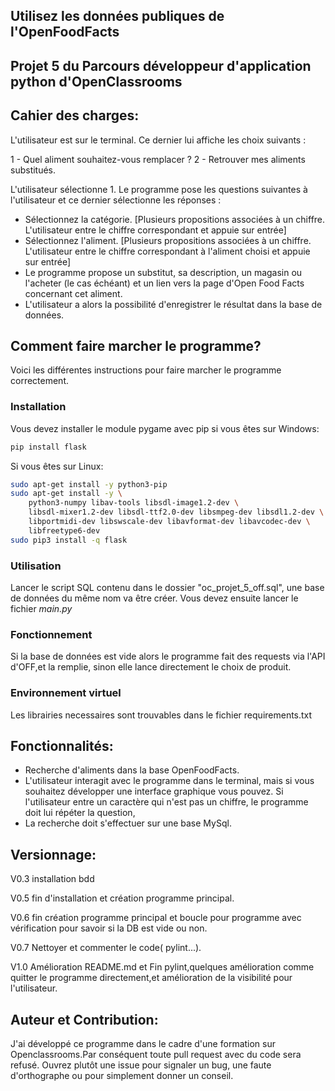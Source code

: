## Utilisez les données publiques de l'OpenFoodFacts
## Projet 5 du Parcours développeur d'application python d'OpenClassrooms
## Cahier des charges:
L'utilisateur est sur le terminal. Ce dernier lui affiche les choix suivants :

1 - Quel aliment souhaitez-vous remplacer ?
2 - Retrouver mes aliments substitués.

L'utilisateur sélectionne 1. Le programme pose les questions suivantes à l'utilisateur et ce dernier sélectionne les réponses :

* Sélectionnez la catégorie. [Plusieurs propositions associées à un chiffre. L'utilisateur entre le chiffre correspondant et appuie sur entrée]
* Sélectionnez l'aliment. [Plusieurs propositions associées à un chiffre. L'utilisateur entre le chiffre correspondant à l'aliment choisi et appuie sur entrée]
* Le programme propose un substitut, sa description, un magasin ou l'acheter (le cas échéant) et un lien vers la page d'Open Food Facts concernant cet aliment.
* L'utilisateur a alors la possibilité d'enregistrer le résultat dans la base de données.
## Comment faire marcher le programme?
Voici les différentes instructions pour faire marcher le programme correctement.
### Installation
Vous devez installer le module pygame avec pip si vous êtes sur Windows:
```bash
pip install flask
```
Si vous êtes sur Linux:
```bash
sudo apt-get install -y python3-pip
sudo apt-get install -y \
    python3-numpy libav-tools libsdl-image1.2-dev \
    libsdl-mixer1.2-dev libsdl-ttf2.0-dev libsmpeg-dev libsdl1.2-dev \
    libportmidi-dev libswscale-dev libavformat-dev libavcodec-dev \
    libfreetype6-dev
sudo pip3 install -q flask
```
### Utilisation 
Lancer le script SQL contenu dans le dossier "oc_projet_5_off.sql", une base de données du même nom va être créer.
Vous devez ensuite lancer le fichier _main.py_

### Fonctionnement
Si la base de données est vide alors le programme fait des requests via l'API d'OFF,et la remplie, sinon elle lance directement le choix de produit.

### Environnement virtuel
Les librairies necessaires sont trouvables dans le fichier requirements.txt

## Fonctionnalités:
* Recherche d'aliments dans la base OpenFoodFacts.
* L'utilisateur interagit avec le programme dans le terminal, mais si vous souhaitez développer une interface graphique vous pouvez.
Si l'utilisateur entre un caractère qui n'est pas un chiffre, le programme doit lui répéter la question,
* La recherche doit s'effectuer sur une base MySql.

## Versionnage:
V0.3 installation bdd

V0.5 fin d'installation et création programme principal.

V0.6 fin création programme principal et boucle pour programme avec vérification pour savoir si la DB est vide ou non.

V0.7 Nettoyer et commenter le code( pylint...).

V1.0 Amélioration README.md et Fin pylint,quelques amélioration comme quitter le programme directement,et amélioration de la visibilité pour l'utilisateur.

## Auteur et Contribution:
J'ai développé ce programme dans le cadre d'une formation sur Openclassrooms.Par conséquent toute pull request avec du code sera refusé. Ouvrez plutôt une issue pour signaler un bug, une faute d'orthographe ou pour simplement donner un conseil.
